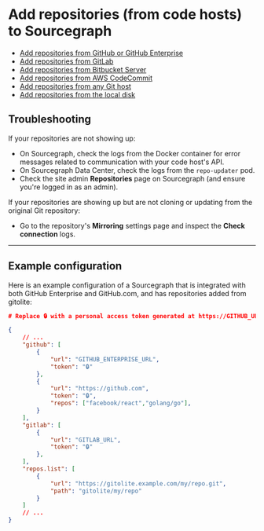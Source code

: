 # Add repositories (from code hosts) to Sourcegraph

<!-- TODO(sqs): add more -->

- [Add repositories from GitHub or GitHub Enterprise](../../integration/github)
- [Add repositories from GitLab](../../integration/gitlab)
- [Add repositories from Bitbucket Server](../../integration/bitbucket_server)
- [Add repositories from AWS CodeCommit](../../integration/aws_code_commit)
- [Add repositories from any Git host](./add_from_git_repository)
- [Add repositories from the local disk](./add_from_local_disk)

## Troubleshooting

If your repositories are not showing up:

- On Sourcegraph, check the logs from the Docker container for error messages related to communication with your code host's API.
- On Sourcegraph Data Center, check the logs from the `repo-updater` pod.
- Check the site admin **Repositories** page on Sourcegraph (and ensure you're logged in as an admin).

If your repositories are showing up but are not cloning or updating from the original Git repository:

- Go to the repository's **Mirroring** settings page and inspect the **Check connection** logs.

---

## Example configuration

Here is an example configuration of a Sourcegraph that is integrated with both GitHub Enterprise and GitHub.com, and has repositories added from gitolite:

```json
# Replace 🔒 with a personal access token generated at https://GITHUB_URL/settings/tokens

{
    // ...
    "github": [
        {
            "url": "GITHUB_ENTERPRISE_URL",
            "token": "🔒"
        },
        {
            "url": "https://github.com",
            "token": "🔒",
            "repos": ["facebook/react","golang/go"],
        }
    ],
    "gitlab": [
        {
            "url": "GITLAB_URL",
            "token": "🔒"
        },
    ],
    "repos.list": [
        {
            "url": "https://gitolite.example.com/my/repo.git",
            "path": "gitolite/my/repo"
        }
    ]
    // ...
}
```
